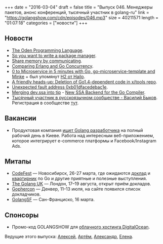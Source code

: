 +++
date = "2016-03-04"
draft = false
title = "Выпуск 046. Менеджеры пакетов, анонс конференций, тысячный участник в golang-ru"
link = "https://golangshow.com/cdn/episodes/046.mp3"
size = 40211571
length = "01:07:18"
categories = ["новости"]
+++

## Новости
- [The Oden Programming Language](http://oden-lang.org).
- [So you want to write a package manager](https://medium.com/@sdboyer/so-you-want-to-write-a-package-manager-4ae9c17d9527).
- [Share memory by communicating](http://blog.carlsensei.com/post/140120672177).
- [Comparing Erlang and Go Concurrency](https://www.youtube.com/watch?v=2yiKUIDFc2I).
- [0 to Microservice in 5 minutes with Go, go-microservice-template and Minke](http://nicholasjackson.github.io/microservices/go/building-and-testing-microservices-part1/) + был упомянут [H2 от Hailo](https://github.com/hailocab/H2).
- [A friendly heads-up: Deletion of Go1.4-dependent code in x/tools repo](https://groups.google.com/forum/#!topic/golang-dev/B-mS3yEKXRU).
- [Unexpected fault address 0xb01dfacedebac1e](https://github.com/golang/go/issues/14631).
- [Merging dev.ssa into tip](https://groups.google.com/forum/#!topic/golang-dev/49VaiLCDbeQ) - [New SSA Backend for the Go Compiler](https://docs.google.com/document/u/1/d/1szwabPJJc4J-igUZU4ZKprOrNRNJug2JPD8OYi3i1K0/mobilebasic?pli=1).
- [Тысячный участник в русскоязычном сообществе - Василий Быков](https://golang-ru.slack.com/archives/general/p1457083802005533). Регистрация в сообществе [тут](http://4gophers.ru/slack).

## Вакансии
- Продуктовая компания [ищет ‪‎Golang‬ разработчика](https://retargetapp.workable.com/jobs/207770) на полный рабочий день в Киеве. Работа над интересным веб-приложением, которое интегрирует e-commerce платформы и Facebook/Instagram Ads.

## Митапы
- [CodeFest](http://codefest.ru) — Новосибирск, 26-27 марта, где ожидаются [доклад](http://2016.codefest.ru/lecture/1068) и [квартирник](http://2016.codefest.ru/lecture/1121) по Go и другие приятные и полезные выступления.
- [The Golang UK](http://golanguk.com) — Лондон, 17–19 августа, открыт приём докладов.
- [Gophercon](https://gophercon.com) — Денвер, 11–13 июля, на сайте появился список докладчиков.
- [GolangSF](http://www.meetup.com/golangsf/) — Сан-Франциско, 16 марта.

## Спонсоры
- Промо-код GOLANGSHOW для [облачного хостинга DigitalOcean](https://www.digitalocean.com/?utm_campaign=golangshow&utm_medium=podcast&refcode=63eedb038a3e).

Ведущие этого выпуска: [Алексей](https://twitter.com/paaleksey), [Артём](https://twitter.com/miolini), [Александр](https://twitter.com/LK4D4math), [Елена](https://twitter.com/webdeva).
